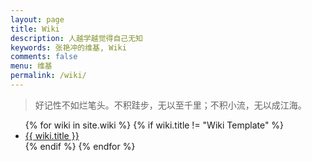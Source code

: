 ```yaml
---
layout: page
title: Wiki
description: 人越学越觉得自己无知
keywords: 张艳冲的维基, Wiki
comments: false
menu: 维基
permalink: /wiki/
---
```


> 好记性不如烂笔头。不积跬步，无以至千里；不积小流，无以成江海。

<ul class="listing">
{% for wiki in site.wiki %}
{% if wiki.title != "Wiki Template" %}
<li class="listing-item"><a href="{{ site.url }}{{ wiki.url }}">{{ wiki.title }}</a></li>
{% endif %}
{% endfor %}
</ul>
